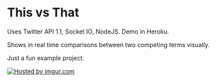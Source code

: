This vs That
============

Uses Twitter API 1.1, Socket IO, NodeJS.
Demo in Heroku.

Shows in real time comparisons between two competing terms visually.

Just a fun example project.

<a href="http://imgur.com/16fLBpJ"><img src="http://i.imgur.com/16fLBpJ.png" title="Hosted by imgur.com" /></a>
